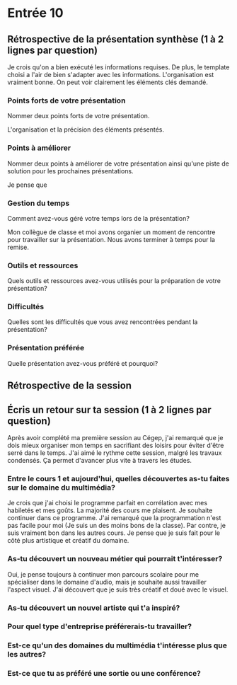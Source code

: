 # Entrée 10
## Rétrospective de la présentation synthèse (1 à 2 lignes par question)

Je crois qu'on a bien exécuté les informations requises. De plus, le template choisi a l'air de bien s'adapter avec les informations. L'organisation est vraiment bonne. On peut voir clairement les éléments clés demandé.

### Points forts de votre présentation 
Nommer deux points forts de votre présentation.

L'organisation et la précision des éléments présentés.

### Points à améliorer
Nommer deux points à améliorer de votre présentation ainsi qu'une piste de solution pour les prochaines présentations. 

Je pense que

### Gestion du temps
Comment avez-vous géré votre temps lors de la présentation?

Mon collègue de classe et moi avons organier un moment de rencontre pour travailler sur la présentation. Nous avons terminer à temps pour la remise.

### Outils et ressources
Quels outils et ressources avez-vous utilisés pour la préparation de votre présentation?



### Difficultés
Quelles sont les difficultés que vous avez rencontrées pendant la présentation?



### Présentation préférée
Quelle présentation avez-vous préféré et pourquoi?



## Rétrospective de la session
## Écris un retour sur ta session (1 à 2 lignes par question)
Après avoir complété ma première session au Cégep, j'ai remarqué que je dois mieux organiser mon temps en sacrifiant des loisirs pour éviter d'être serré dans le temps. J'ai aimé le rythme cette session, malgré les travaux condensés. Ça permet d'avancer plus vite à travers les études.


### Entre le cours 1 et aujourd'hui, quelles découvertes as-tu faites sur le domaine du multimédia? 
Je crois que j'ai choisi le programme parfait en corrélation avec mes habiletés et mes goûts. La majorité des cours me plaisent. Je souhaite continuer dans ce programme. J'ai remarqué que la programmation n'est pas facile pour moi (Je suis un des moins bons de la classe). Par contre, je suis vraiment bon dans les autres cours. Je pense que je suis fait pour le côté plus artistique  et créatif du domaine. 


### As-tu découvert un nouveau métier qui pourrait t'intéresser? 

Oui, je pense toujours à continuer mon parcours scolaire pour me spécialiser dans le domaine d'audio, mais je souhaite aussi travailler l'aspect visuel. J'ai découvert que je suis très créatif et doué avec le visuel.


### As-tu découvert un nouvel artiste qui t'a inspiré? 



### Pour quel type d'entreprise préférerais-tu travailler? 



### Est-ce qu'un des domaines du multimédia t'intéresse plus que les autres? 



### Est-ce que tu as préféré une sortie ou une conférence?


